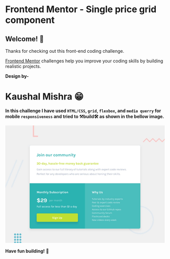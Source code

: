# Frontend Mentor - Single price grid component   

## Welcome! 👋

Thanks for checking out this front-end coding challenge.

[Frontend Mentor](https://www.frontendmentor.io) challenges help you improve your coding skills by building realistic projects.

**Design by-** 
# Kaushal Mishra 😁

**In this challenge I have used `HTML/CSS`, `grid`, `flexbox`, and `media querry` for mobile `responsiveness` and tried to 
⚒build🛠 as shown in the bellow image.**

![Design preview for the Single price grid component coding challenge](./design/desktop-preview.jpg)


**Have fun building!** 🚀